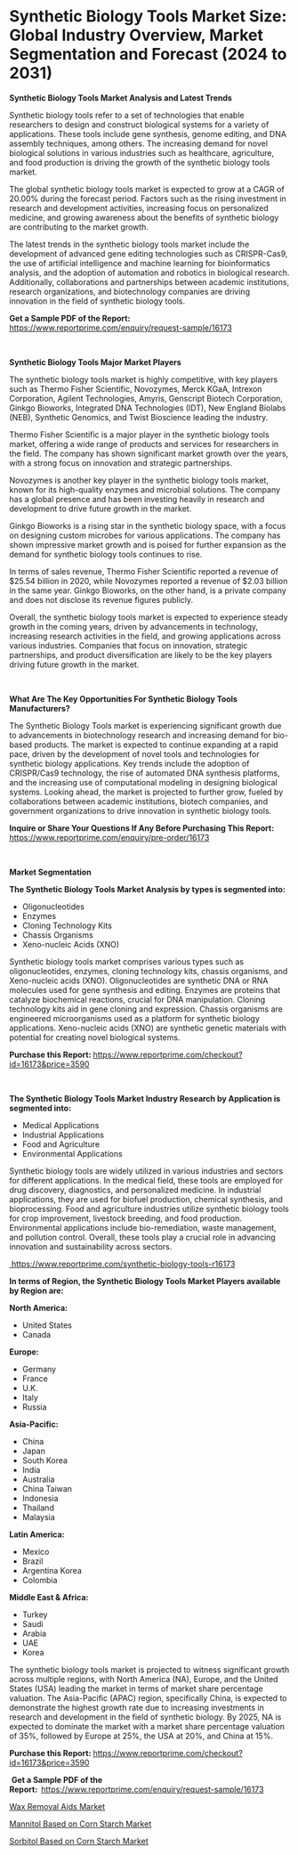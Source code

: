 <p><h1>Synthetic Biology Tools Market Size: Global Industry Overview, Market Segmentation and Forecast (2024 to 2031)</h1></p><p><strong>Synthetic Biology Tools Market Analysis and Latest Trends</strong></p>
<p><p>Synthetic biology tools refer to a set of technologies that enable researchers to design and construct biological systems for a variety of applications. These tools include gene synthesis, genome editing, and DNA assembly techniques, among others. The increasing demand for novel biological solutions in various industries such as healthcare, agriculture, and food production is driving the growth of the synthetic biology tools market.</p><p>The global synthetic biology tools market is expected to grow at a CAGR of 20.00% during the forecast period. Factors such as the rising investment in research and development activities, increasing focus on personalized medicine, and growing awareness about the benefits of synthetic biology are contributing to the market growth.</p><p>The latest trends in the synthetic biology tools market include the development of advanced gene editing technologies such as CRISPR-Cas9, the use of artificial intelligence and machine learning for bioinformatics analysis, and the adoption of automation and robotics in biological research. Additionally, collaborations and partnerships between academic institutions, research organizations, and biotechnology companies are driving innovation in the field of synthetic biology tools.</p></p>
<p><strong>Get a Sample PDF of the Report:&nbsp;</strong> <a href="https://www.reportprime.com/enquiry/request-sample/16173">https://www.reportprime.com/enquiry/request-sample/16173</a></p>
<p>&nbsp;</p>
<p><strong>Synthetic Biology Tools Major Market Players</strong></p>
<p><p>The synthetic biology tools market is highly competitive, with key players such as Thermo Fisher Scientific, Novozymes, Merck KGaA, Intrexon Corporation, Agilent Technologies, Amyris, Genscript Biotech Corporation, Ginkgo Bioworks, Integrated DNA Technologies (IDT), New England Biolabs (NEB), Synthetic Genomics, and Twist Bioscience leading the industry.</p><p>Thermo Fisher Scientific is a major player in the synthetic biology tools market, offering a wide range of products and services for researchers in the field. The company has shown significant market growth over the years, with a strong focus on innovation and strategic partnerships.</p><p>Novozymes is another key player in the synthetic biology tools market, known for its high-quality enzymes and microbial solutions. The company has a global presence and has been investing heavily in research and development to drive future growth in the market.</p><p>Ginkgo Bioworks is a rising star in the synthetic biology space, with a focus on designing custom microbes for various applications. The company has shown impressive market growth and is poised for further expansion as the demand for synthetic biology tools continues to rise.</p><p>In terms of sales revenue, Thermo Fisher Scientific reported a revenue of $25.54 billion in 2020, while Novozymes reported a revenue of $2.03 billion in the same year. Ginkgo Bioworks, on the other hand, is a private company and does not disclose its revenue figures publicly.</p><p>Overall, the synthetic biology tools market is expected to experience steady growth in the coming years, driven by advancements in technology, increasing research activities in the field, and growing applications across various industries. Companies that focus on innovation, strategic partnerships, and product diversification are likely to be the key players driving future growth in the market.</p></p>
<p>&nbsp;</p>
<p><strong>What Are The Key Opportunities For Synthetic Biology Tools Manufacturers?</strong></p>
<p><p>The Synthetic Biology Tools market is experiencing significant growth due to advancements in biotechnology research and increasing demand for bio-based products. The market is expected to continue expanding at a rapid pace, driven by the development of novel tools and technologies for synthetic biology applications. Key trends include the adoption of CRISPR/Cas9 technology, the rise of automated DNA synthesis platforms, and the increasing use of computational modeling in designing biological systems. Looking ahead, the market is projected to further grow, fueled by collaborations between academic institutions, biotech companies, and government organizations to drive innovation in synthetic biology tools.</p></p>
<p><strong>Inquire or Share Your Questions If Any Before Purchasing This Report:</strong> <a href="https://www.reportprime.com/enquiry/pre-order/16173">https://www.reportprime.com/enquiry/pre-order/16173</a></p>
<p>&nbsp;</p>
<p><strong>Market Segmentation</strong></p>
<p><strong>The Synthetic Biology Tools Market Analysis by types is segmented into:</strong></p>
<p><ul><li>Oligonucleotides</li><li>Enzymes</li><li>Cloning Technology Kits</li><li>Chassis Organisms</li><li>Xeno-nucleic Acids (XNO)</li></ul></p>
<p><p>Synthetic biology tools market comprises various types such as oligonucleotides, enzymes, cloning technology kits, chassis organisms, and Xeno-nucleic acids (XNO). Oligonucleotides are synthetic DNA or RNA molecules used for gene synthesis and editing. Enzymes are proteins that catalyze biochemical reactions, crucial for DNA manipulation. Cloning technology kits aid in gene cloning and expression. Chassis organisms are engineered microorganisms used as a platform for synthetic biology applications. Xeno-nucleic acids (XNO) are synthetic genetic materials with potential for creating novel biological systems.</p></p>
<p><strong>Purchase this Report:&nbsp;</strong><a href="https://www.reportprime.com/checkout?id=16173&price=3590">https://www.reportprime.com/checkout?id=16173&price=3590</a></p>
<p>&nbsp;</p>
<p><strong>The Synthetic Biology Tools Market Industry Research by Application is segmented into:</strong></p>
<p><ul><li>Medical Applications</li><li>Industrial Applications</li><li>Food and Agriculture</li><li>Environmental Applications</li></ul></p>
<p><p>Synthetic biology tools are widely utilized in various industries and sectors for different applications. In the medical field, these tools are employed for drug discovery, diagnostics, and personalized medicine. In industrial applications, they are used for biofuel production, chemical synthesis, and bioprocessing. Food and agriculture industries utilize synthetic biology tools for crop improvement, livestock breeding, and food production. Environmental applications include bio-remediation, waste management, and pollution control. Overall, these tools play a crucial role in advancing innovation and sustainability across sectors.</p></p>
<p><a href="https://www.reportprime.com/synthetic-biology-tools-r16173">&nbsp;https://www.reportprime.com/synthetic-biology-tools-r16173</a></p>
<p><strong>In terms of Region, the Synthetic Biology Tools Market Players available by Region are:</strong></p>
<p>
    <p> <strong> North America: </strong>
        <ul>
            <li>United States</li>
            <li>Canada</li>
        </ul>
        </p> 
    <p> <strong> Europe: </strong>
        <ul>
            <li>Germany</li>
            <li>France</li>
            <li>U.K.</li>
            <li>Italy</li>
            <li>Russia</li>
        </ul>
        </p> 
    <p> <strong> Asia-Pacific: </strong>
        <ul>
            <li>China</li>
            <li>Japan</li>
            <li>South Korea</li>
            <li>India</li>
            <li>Australia</li>
            <li>China Taiwan</li>
            <li>Indonesia</li>
            <li>Thailand</li>
            <li>Malaysia</li>
        </ul>
        </p> 
    <p> <strong> Latin America: </strong>
        <ul>
            <li>Mexico</li>
            <li>Brazil</li>
            <li>Argentina Korea</li>
            <li>Colombia</li>
        </ul>
        </p> 
    <p> <strong> Middle East & Africa: </strong>
        <ul>
            <li>Turkey</li>
            <li>Saudi</li>
            <li>Arabia</li>
            <li>UAE</li>
            <li>Korea</li>
        </ul>
    </p>
    </p>
<p><p>The synthetic biology tools market is projected to witness significant growth across multiple regions, with North America (NA), Europe, and the United States (USA) leading the market in terms of market share percentage valuation. The Asia-Pacific (APAC) region, specifically China, is expected to demonstrate the highest growth rate due to increasing investments in research and development in the field of synthetic biology. By 2025, NA is expected to dominate the market with a market share percentage valuation of 35%, followed by Europe at 25%, the USA at 20%, and China at 15%.</p></p>
<p><strong>Purchase this Report: </strong><a href="https://www.reportprime.com/checkout?id=16173&price=3590">https://www.reportprime.com/checkout?id=16173&price=3590</a></p>
<p>&nbsp;<strong>Get a Sample PDF of the Report:&nbsp;&nbsp;</strong><a href="https://www.reportprime.com/enquiry/request-sample/16173">https://www.reportprime.com/enquiry/request-sample/16173</a></p>
<p><strong></strong></p>
<p><p><a href="https://www.linkedin.com/pulse/wax-removal-aids-market-challenges-opportunities-growth-drivers-fqhec?trackingId=NH0guIRvsPxEQDJu4AdiHA%3D%3D">Wax Removal Aids Market</a></p><p><a href="https://www.linkedin.com/pulse/mannitol-based-corn-starch-market-growth-trends-covid-19-vy51c?trackingId=07OID%2Bw5GJJaDbNbzx5zLw%3D%3D">Mannitol Based on Corn Starch Market</a></p><p><a href="https://www.linkedin.com/pulse/sorbitol-based-corn-starch-market-size-furnishes-valuable-g5s2c?trackingId=F3i9R8XVwnH68gRmRsiaPg%3D%3D">Sorbitol Based on Corn Starch Market</a></p></p>